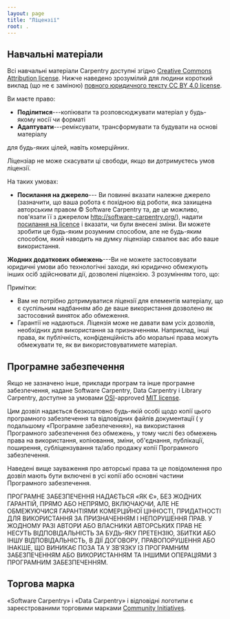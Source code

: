 ```yaml
---
layout: page
title: "Ліцензії"
root: .
---
```

## Навчальні матеріали

Всі навчальні матеріали Carpentry
доступні згідно [Creative Commons Attribution
license][cc-by-human]. Нижче наведено зрозумілий для людини короткий виклад
(що не є заміною)  [повного юридичного тексту CC BY 4.0
license][cc-by-legal].

Ви маєте право:

* **Поділитися**---копіювати та розповсюджувати матеріал у будь-якому носії чи форматі
* **Адаптувати**---реміксувати, трансформувати та будувати на основі матеріалу

для будь-яких цілей, навіть комерційних.

Ліцензіар не може скасувати ці свободи, якщо ви дотримуєтесь
умов ліцензії.

На таких умовах:

* **Посилання на джерело**--- Ви повинні вказати належне джерело (зазначити, що 
  ваша робота є похідною від роботи, яка захищена авторським правом © Software
  Carpentry та, де це можливо, пов'язати її з джерелом
http://software-carpentry.org/), надати [посилання на
licence][cc-by-human] і вказати, чи були внесені зміни. Ви можете зробити
це будь-яким розумним способом, але не будь-яким способом, який наводить на думку
ліцензіар схвалює вас або ваше використання.

**Жодних додаткових обмежень**---Ви не можете застосовувати юридичні умови або
технологічні заходи, які юридично обмежують інших осіб
здійснювати дії, дозволені ліцензією. З розумінням того, що:

Примітки:

* Вам не потрібно дотримуватися ліцензії для елементів
  матеріалу, що є суспільним надбанням або де ваше використання дозволено
як застосовний виняток або обмеження.
* Гарантії не надаються. Ліцензія може не давати вам усіх
дозволів, необхідних для використання за призначенням. Наприклад, інші
права, як публічність, конфіденційність або моральні права можуть обмежувати те, як ви
використовуватимете матеріал.

## Програмне забезпечення

Якщо не зазначено інше, приклади програм та інше програмне забезпечення,
надане Software Carpentry, Data Carpentry і Library Carpentry, доступне за умовами
[OSI][osi]-approved
[MIT license][mit-license].

Цим дозвіл надається безкоштовно будь-якій особі
щодо копії цього програмного забезпечення та відповідних файлів документації (
у подальшому «Програмне забезпечення»), на використання Програмного забезпечення без обмежень, у тому числі
без обмежень права на використання, копіювання, зміни, об'єднання, публікації,
поширення, субліцензування та/або продажу копії Програмного забезпечення.

Наведені вище зауваження про авторські права та це повідомлення про дозвіл мають бути
включені в усі копії або основні частини Програмного забезпечення.

ПРОГРАМНЕ ЗАБЕЗПЕЧЕННЯ НАДАЄТЬСЯ «ЯК Є», БЕЗ ЖОДНИХ ГАРАНТІЙ,
ПРЯМО АБО НЕПРЯМО, ВКЛЮЧАЮЧИ, АЛЕ НЕ ОБМЕЖУЮЧИСЯ ГАРАНТІЯМИ
КОМЕРЦІЙНОЇ ЦІННОСТІ, ПРИДАТНОСТІ ДЛЯ ВИКОРИСТАННЯ ЗА ПРИЗНАЧЕННЯМ І
НЕПОРУШЕННЯ ПРАВ. У ЖОДНОМУ РАЗІ АВТОРИ АБО ВЛАСНИКИ АВТОРСЬКИХ ПРАВ
НЕ НЕСУТЬ ВІДПОВІДАЛЬНІСТЬ ЗА БУДЬ-ЯКУ ПРЕТЕНЗІЮ, ЗБИТКИ АБО ІНШУ ВІДПОВІДАЛЬНІСТЬ,  В ДІЇ
ДОГОВОРУ, ПРАВОПОРУШЕННЯ АБО ІНАКШЕ, ЩО ВИНИКАЄ ПОЗА ТА У ЗВ’ЯЗКУ
ІЗ ПРОГРАМНИМ ЗАБЕЗПЕЧЕННЯМ АБО ВИКОРИСТАННЯМ ТА ІНШИМИ ОПЕРАЦІЯМИ З ПРОГРАМНИМ ЗАБЕЗПЕЧЕННЯМ.

## Торгова марка 

«Software Carpentry» і «Data Carpentry» і відповідні логотипи
є зареєстрованими торговими марками [Community Initiatives][CI].

[cc-by-human]: https://creativecommons.org/licenses/by/4.0/
[cc-by-legal]: https://creativecommons.org/licenses/by/4.0/legalcode
[mit-license]: https://opensource.org/licenses/mit-license.html
[ci]: http://communityin.org/
[osi]: https://opensource.org

